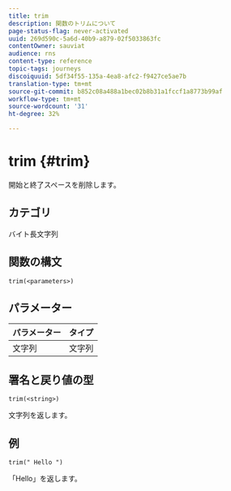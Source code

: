 ```yaml
---
title: trim
description: 関数のトリムについて
page-status-flag: never-activated
uuid: 269d590c-5a6d-40b9-a879-02f5033863fc
contentOwner: sauviat
audience: rns
content-type: reference
topic-tags: journeys
discoiquuid: 5df34f55-135a-4ea8-afc2-f9427ce5ae7b
translation-type: tm+mt
source-git-commit: b852c08a488a1bec02b8b31a1fccf1a8773b99af
workflow-type: tm+mt
source-wordcount: '31'
ht-degree: 32%

---
```



# trim {#trim}

開始と終了スペースを削除します。

## カテゴリ

 バイト長文字列

## 関数の構文

`trim(<parameters>)`

## パラメーター

| パラメーター | タイプ |
|-----------|------------------|
| 文字列 | 文字列 |

## 署名と戻り値の型

`trim(<string>)`

文字列を返します。

## 例

`trim(" Hello ")`

「Hello」を返します。
